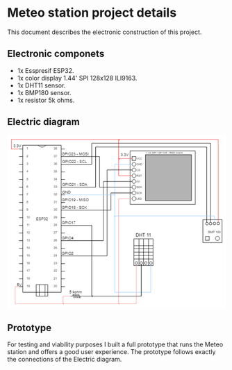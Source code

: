 # Meteo station project details

This document describes the electronic construction of this project.

## Electronic componets

- 1x Esspresif ESP32.
- 1x color display 1.44' SPI 128x128 ILI9163.
- 1x DHT11 sensor.
- 1x BMP180 sensor.
- 1x resistor 5k ohms.

## Electric diagram

![Diagram](./electric_diagram.png)

## Prototype

For testing and viability purposes I built a full prototype that runs the Meteo station and offers a good user experience. The prototype follows exactly the connections of the Electric diagram.
